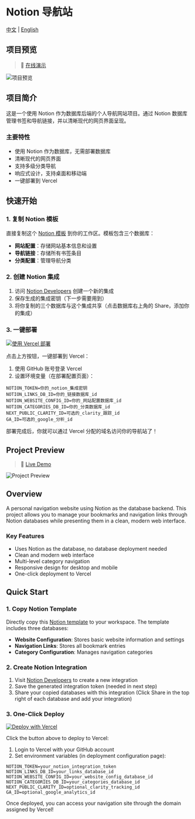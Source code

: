 # Notion 导航站

[中文](#chinese) | [English](#english)

<div id="chinese">

## 项目预览
> 🔗 [在线演示](https://portal.ezho.top/)

![项目预览](public/preview.png)

## 项目简介
这是一个使用 Notion 作为数据库后端的个人导航网站项目。通过 Notion 数据库管理书签和导航链接，并以清晰现代的网页界面呈现。

### 主要特性
- 使用 Notion 作为数据库，无需部署数据库
- 清晰现代的网页界面
- 支持多级分类导航
- 响应式设计，支持桌面和移动端
- 一键部署到 Vercel

## 快速开始

### 1. 复制 Notion 模板
直接复制这个 [Notion 模板](https://lofty-spear-6f1.notion.site/NotionBookmarks-157a26d324f380c08811f044c8563d04) 到你的工作区。模板包含三个数据库：
- **网站配置**：存储网站基本信息和设置
- **导航链接**：存储所有书签条目
- **分类配置**：管理导航分类

### 2. 创建 Notion 集成
1. 访问 [Notion Developers](https://www.notion.so/my-integrations) 创建一个新的集成
2. 保存生成的集成密钥（下一步需要用到）
3. 将你复制的三个数据库与这个集成共享（点击数据库右上角的 Share，添加你的集成）

### 3. 一键部署
[![使用 Vercel 部署](https://vercel.com/button)](https://vercel.com/new/clone?repository-url=https%3A%2F%2Fgithub.com%2Fmoyuguy%2Fnotion_bookmarks)

点击上方按钮，一键部署到 Vercel：
1. 使用 GitHub 账号登录 Vercel
2. 设置环境变量（在部署配置页面）：
```env
NOTION_TOKEN=你的_notion_集成密钥
NOTION_LINKS_DB_ID=你的_链接数据库_id
NOTION_WEBSITE_CONFIG_ID=你的_网站配置数据库_id
NOTION_CATEGORIES_DB_ID=你的_分类数据库_id
NEXT_PUBLIC_CLARITY_ID=可选的_clarity_跟踪_id
GA_ID=可选的_google_分析_id
```



部署完成后，你就可以通过 Vercel 分配的域名访问你的导航站了！

</div>

<div id="english">

## Project Preview
> 🔗 [Live Demo](https://portal.ezho.top/)

![Project Preview](public/preview.png)

## Overview
A personal navigation website using Notion as the database backend. This project allows you to manage your bookmarks and navigation links through Notion databases while presenting them in a clean, modern web interface.

### Key Features
- Uses Notion as the database, no database deployment needed
- Clean and modern web interface
- Multi-level category navigation
- Responsive design for desktop and mobile
- One-click deployment to Vercel

## Quick Start

### 1. Copy Notion Template
Directly copy this [Notion template](https://lofty-spear-6f1.notion.site/NotionBookmarks-157a26d324f380c08811f044c8563d04) to your workspace. The template includes three databases:
- **Website Configuration**: Stores basic website information and settings
- **Navigation Links**: Stores all bookmark entries
- **Category Configuration**: Manages navigation categories

### 2. Create Notion Integration
1. Visit [Notion Developers](https://www.notion.so/my-integrations) to create a new integration
2. Save the generated integration token (needed in next step)
3. Share your copied databases with this integration (Click Share in the top right of each database and add your integration)

### 3. One-Click Deploy
[![Deploy with Vercel](https://vercel.com/button)](https://vercel.com/new/clone?repository-url=https%3A%2F%2Fgithub.com%2Fmoyuguy%2Fnotion_bookmarks)

Click the button above to deploy to Vercel:
1. Login to Vercel with your GitHub account
2. Set environment variables (in deployment configuration page):
```env
NOTION_TOKEN=your_notion_integration_token
NOTION_LINKS_DB_ID=your_links_database_id
NOTION_WEBSITE_CONFIG_ID=your_website_config_database_id
NOTION_CATEGORIES_DB_ID=your_categories_database_id
NEXT_PUBLIC_CLARITY_ID=optional_clarity_tracking_id
GA_ID=optional_google_analytics_id
```



Once deployed, you can access your navigation site through the domain assigned by Vercel!

</div>